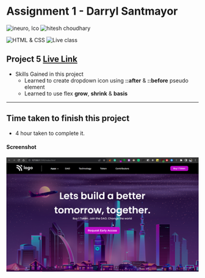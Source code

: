 # Assignment 1 - Darryl Santmayor

![ineuro, lco](https://img.shields.io/badge/iNeuron-LCO-green)
![hitesh choudhary](https://img.shields.io/badge/Hitesh--Choudhary-Full--stack--JS--bootcamp-red)

![HTML & CSS](https://img.shields.io/badge/HTML-CSS-orange)
![Live class](https://img.shields.io/badge/LIVE--CLASS-PROJECT--5-lightgrey)

## Project 5 [Live Link](https://live-proj-5.netlify.app)

-   Skills Gained in this project
    -   Learned to create dropdown icon using **::after** & **::before** pseudo element
    -   Learned to use flex **grow**, **shrink** & **basis**

---

## Time taken to finish this project

-   4 hour taken to complete it.

#### Screenshot

![Desktop](./screenshots/project-5.png)
